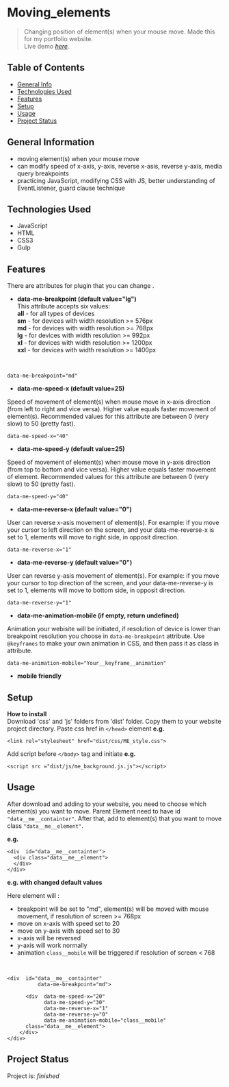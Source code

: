 # Moving_elements
>Changing position of element(s) when your mouse move. Made this for my portfolio website.<br/>
> Live demo [_here_](https://htmlpreview.github.io/?https://github.com/WojcioTrue/moving_elements/blob/master/index.html).

## Table of Contents
* [General Info](#general-information)
* [Technologies Used](#technologies-used)
* [Features](#features)
* [Setup](#setup)
* [Usage](#usage)
* [Project Status](#project-status)


## General Information
- moving element(s) when your mouse move 
- can modify speed of x-axis, y-axis, reverse x-asis, reverse y-axis, media query breakpoints
- practicing JavaScript, modifying CSS with JS, better understanding of EventListener, guard clause technique



## Technologies Used
- JavaScript
- HTML
- CSS3
- Gulp


## Features
There are attributes for plugin that you can change .

- **data-me-breakpoint (default value="lg")**<br/>
This attribute accepts six values:<br/>
**all** - for all types of devices<br/>
**sm** - for devices with width resolution >= 576px<br/>
**md** - for devices with width resolution >= 768px<br/>
**lg** - for devices with width resolution >= 992px<br/>
**xl** - for devices with width resolution >= 1200px<br/>
**xxl** - for devices with width resolution >= 1400px
<br/>

	data-me-breakpoint="md"

- **data-me-speed-x (default value=25)**

Speed of movement of element(s) when mouse move in x-axis direction (from left to right and vice versa). Higher value equals faster movement of element(s).
Recommended values for this attribute are between 0 (very slow) to 50 (pretty fast).

	data-me-speed-x="40"


- **data-me-speed-y (default value=25)**

Speed of movement of element(s) when mouse move in y-axis direction (from top to bottom and vice versa). Higher value equals faster movement of element.
Recommended values for this attribute are between 0 (very slow) to 50 (pretty fast).

	data-me-speed-y="40"


- **data-me-reverse-x (default value="0")**

User can reverse x-asis movement of element(s). For example: if you move your cursor to left direction on the screen, and your data-me-reverse-x is set to 1, elements will move to right side, in opposit direction.

	data-me-reverse-x="1"

- **data-me-reverse-y (default value="0")**

User can reverse y-asis movement of element(s). For example: if you move your cursor to top direction of the screen, and your data-me-reverse-y is set to 1, elements will move to bottom side, in opposit direction.

	data-me-reverse-y="1"
	
- **data-me-animation-mobile (if empty, return undefined)**

Animation your webisite will be initiated, if resolution of device is lower than breakpoint resolution you choose in `data-me-breakpoint` attribute. Use `@keyframes` to make your own animation in CSS, and then pass it as class in attribute. 

	data-me-animation-mobile="Your__keyframe__animation"

- **mobile friendly**

## Setup
**How to install**
<br/>
Download 'css' and 'js' folders from 'dist' folder.
Copy them to your website project directory.
Paste css href in `</head>` element 
**e.g.**

    <link rel="stylesheet" href="dist/css/ME_style.css">
Add script before `</body>` tag and initiate
**e.g.**

    <script src ="dist/js/me_background.js.js"></script>

## Usage
After download and adding to your website, you need to choose which element(s) you want to move. Parent Element need to have id `"data__me__containter"`. After that, add to element(s) that you want to move class `"data__me__element"`.


**e.g.**

	<div  id="data__me__containter">
      <div class="data__me__element">
      </div>
    </div>
    
**e.g. with changed default values**

Here element will :
- breakpoint will be set to "md", element(s) will be moved with mouse movement, if resolution of screen >= 768px
- move on x-axis with speed set to 20
- move on y-axis with speed set to 30
- x-axis will be reversed
- y-axis will work normally
- animation `class__mobile` will be triggered if resolution of screen < 768
<br/>

	<div  id="data__me__containter"
	          data-me-breakpoint="md">

	      <div  data-me-speed-x="20" 
	            data-me-speed-y="30" 
	            data-me-reverse-x="1"
	            data-me-reverse-y="0"
	            data-me-animation-mobile="class__mobile"
	      class="data__me__element">
	    </div>
	</div>

## Project Status
Project is: _finished_



